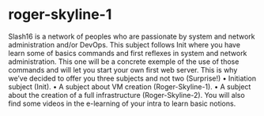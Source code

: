 # roger-skyline-1
Slash16 is a network of peoples who are passionate by system and network administration and/or DevOps. This subject follows Init where you have learn some of basics commands and first reflexes in system and network administration. This one will be a concrete exemple of the use of those commands and will let you start your own first web server. This is why we’ve decided to offer you three subjects and not two (Surprise!) • Initiation subject (Init). • A subject about VM creation (Roger-Skyline-1). • A subject about the creation of a full infrastructure (Roger-Skyline-2). You will also find some videos in the e-learning of your intra to learn basic notions.

